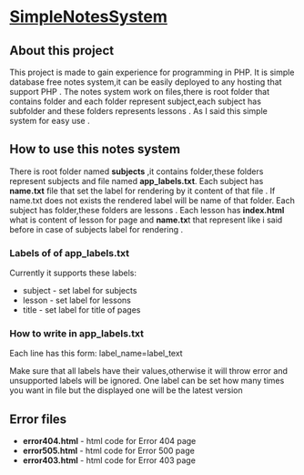 # <u>**SimpleNotesSystem**</u>
## About this project
This project is made to gain experience for programming in PHP. It is simple database free notes system,it can be easily deployed to any hosting that support PHP . The notes system work on files,there is root folder that contains folder and each folder represent subject,each subject has subfolder and these folders represents lessons . As I said this simple system for easy use . 

## How to use this notes system
There is root folder named **subjects** ,it contains folder,these folders represent subjects and file named **app_labels.txt**. Each subject has **name.txt** file that set the label for rendering by it content of that file . If name.txt does not exists the rendered label will be name of that folder. Each subject has folder,these folders are lessons . Each lesson has **index.html** what is content of lesson for page and **name.tx**t that represent like i said before in case of subjects label for rendering .
### Labels of of app_labels.txt
Currently it supports these labels:
- subject - set label for subjects
- lesson - set label for lessons
- title - set label for title of pages

### How to write in app_labels.txt
Each line has this form:
label_name=label_text

Make sure that all labels have their values,otherwise it will throw error and unsupported labels will be ignored.  One label can be set how many times you want in file but the displayed one will be the latest version

## Error files
- **error404.html** - html code for Error 404 page
- **error505.html** - html code for Error 500 page
- **error403.html** - html code for Error 403 page
